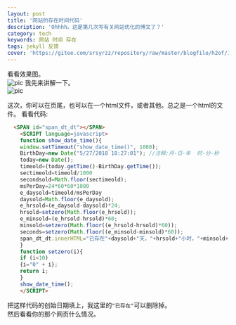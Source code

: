 ```yaml
---
layout: post
title: '网站的存在时间代码'
description: 'Ohhhh。这是第几次写有关网站优化的博文了？'
category: tech
keywords: 网站 时间 存在
tags: jekyll 反馈
cover: 'https://gitee.com/srsyrzz/repository/raw/master/blogfile/h2of/IMG_20180628_213338.png'
---
```


看看效果图。  
![pic](https://gitee.com/srsyrzz/repository/raw/master/blogfile/h2of/IMG_20180628_213338.png)
我先来讲解一下。  
![pic](https://gitee.com/srsyrzz/repository/raw/master/blogfile/h2of/IMG_20180628_213559.png)
  
这次，你可以在页尾，也可以在一个html文件，或者其他。总之是一个html的文件。 
看看代码:
```html
  <SPAN id="span_dt_dt"></SPAN>
    <SCRIPT language=javascript>
    function show_date_time(){
    window.setTimeout("show_date_time()", 1000);
    BirthDay=new Date("5/27/2018 18:27:01"); //注释:月-日-年  时-分-秒
    today=new Date();
    timeold=(today.getTime()-BirthDay.getTime());
    sectimeold=timeold/1000
    secondsold=Math.floor(sectimeold);
    msPerDay=24*60*60*1000
    e_daysold=timeold/msPerDay
    daysold=Math.floor(e_daysold);
    e_hrsold=(e_daysold-daysold)*24;
    hrsold=setzero(Math.floor(e_hrsold));
    e_minsold=(e_hrsold-hrsold)*60;
    minsold=setzero(Math.floor((e_hrsold-hrsold)*60));
    seconds=setzero(Math.floor((e_minsold-minsold)*60));
    span_dt_dt.innerHTML="已存在"+daysold+"天，"+hrsold+"小时，"+minsold+"分钟，"+seconds+"秒。";
    }
    function setzero(i){
    if (i<10)
    {i="0" + i};
    return i;
    }
    show_date_time();
    </SCRIPT>
```
把这样代码的创始日期填上，我这里的`"已存在"`可以删除掉。  
然后看看你的那个网页什么情况。
